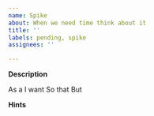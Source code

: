 ```yaml
---
name: Spike
about: When we need time think about it
title: ''
labels: pending, spike
assignees: ''

---
```


**Description**

As a
I want
So that
But

**Hints**

